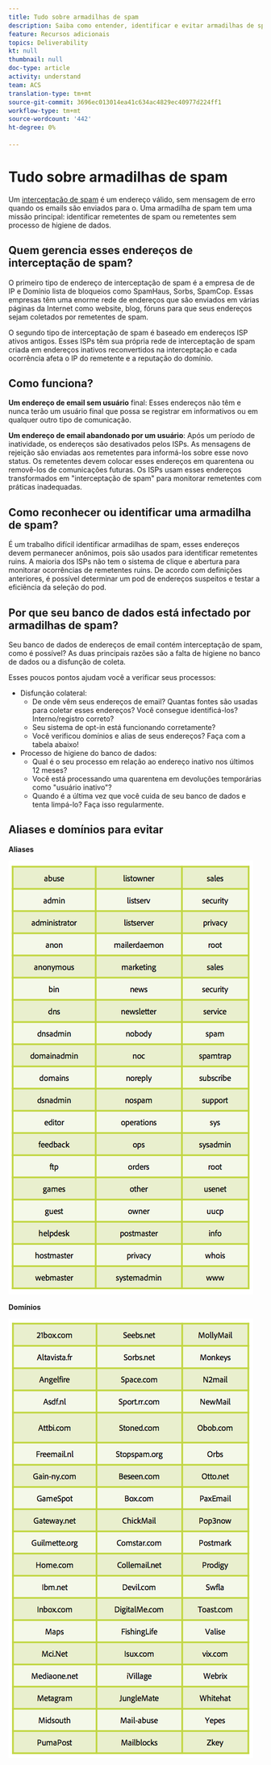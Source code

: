```yaml
---
title: Tudo sobre armadilhas de spam
description: Saiba como entender, identificar e evitar armadilhas de spam ao gerenciar a capacidade de delivery.
feature: Recursos adicionais
topics: Deliverability
kt: null
thumbnail: null
doc-type: article
activity: understand
team: ACS
translation-type: tm+mt
source-git-commit: 3696ec013014ea41c634ac4829ec40977d224ff1
workflow-type: tm+mt
source-wordcount: '442'
ht-degree: 0%

---
```



# Tudo sobre armadilhas de spam

Um [interceptação de spam](/help/metrics/spam-traps.md) é um endereço válido, sem mensagem de erro quando os emails são enviados para o. Uma armadilha de spam tem uma missão principal: identificar remetentes de spam ou remetentes sem processo de higiene de dados.

## Quem gerencia esses endereços de interceptação de spam?

O primeiro tipo de endereço de interceptação de spam é a empresa de  de IP e Domínio lista de bloqueios como SpamHaus, Sorbs, SpamCop. Essas empresas têm uma enorme rede de endereços que são enviados em várias páginas da Internet como website, blog, fóruns para que seus endereços sejam coletados por remetentes de spam.

O segundo tipo de interceptação de spam é baseado em endereços ISP ativos antigos. Esses ISPs têm sua própria rede de interceptação de spam criada em endereços inativos reconvertidos na interceptação e cada ocorrência afeta o IP do remetente e a reputação do domínio.

## Como funciona?

**Um endereço de email sem usuário** final: Esses endereços não têm e nunca terão um usuário final que possa se registrar em informativos ou em qualquer outro tipo de comunicação.

**Um endereço de email abandonado por um usuário**: Após um período de inatividade, os endereços são desativados pelos ISPs. As mensagens de rejeição são enviadas aos remetentes para informá-los sobre esse novo status. Os remetentes devem colocar esses endereços em quarentena ou removê-los de comunicações futuras. Os ISPs usam esses endereços transformados em &quot;interceptação de spam&quot; para monitorar remetentes com práticas inadequadas.

## Como reconhecer ou identificar uma armadilha de spam?

É um trabalho difícil identificar armadilhas de spam, esses endereços devem permanecer anônimos, pois são usados para identificar remetentes ruins. A maioria dos ISPs não tem o sistema de clique e abertura para monitorar ocorrências de remetentes ruins. De acordo com definições anteriores, é possível determinar um pod de endereços suspeitos e testar a eficiência da seleção do pod.

## Por que seu banco de dados está infectado por armadilhas de spam?

Seu banco de dados de endereços de email contém interceptação de spam, como é possível? As duas principais razões são a falta de higiene no banco de dados ou a disfunção de coleta.

Esses poucos pontos ajudam você a verificar seus processos:

* Disfunção colateral:
   * De onde vêm seus endereços de email? Quantas fontes são usadas para coletar esses endereços? Você consegue identificá-los? Interno/registro correto?
   * Seu sistema de opt-in está funcionando corretamente?
   * Você verificou domínios e alias de seus endereços? Faça com a tabela abaixo!
* Processo de higiene do banco de dados:
   * Qual é o seu processo em relação ao endereço inativo nos últimos 12 meses?
   * Você está processando uma quarentena em devoluções temporárias como &quot;usuário inativo&quot;?
   * Quando é a última vez que você cuida de seu banco de dados e tenta limpá-lo? Faça isso regularmente.

## Aliases e domínios para evitar

**Aliases**

![](../../help/assets/aliases.png)

**Domínios**

![](../../help/assets/domains.png)